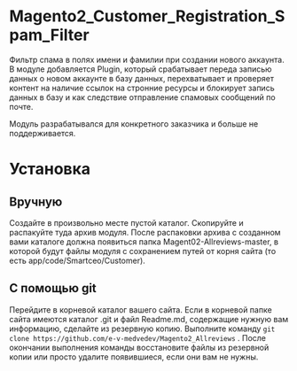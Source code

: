 # Magento2_Customer_Registration_Spam_Filter
Фильтр спама в полях имени и фамилии при создании нового аккаунта. В модуле добавляется Plugin, который срабатывает переда записью данных о новом аккаунте в базу данных,
перехватывает и проверяет контент на наличие ссылок на стронние ресурсы и блокирует запись данных в базу и как следствие отправление спамовых сообщений по почте.  

Модуль разрабатывался для конкретного заказчика и больше не поддерживается.

# Установка

## Вручную
Создайте в произвольно месте пустой каталог. Скопируйте и распакуйте туда архив модуля.
После распаковки архива с созданном вами каталоге должна появиться папка Magent02-Allreviews-master,
в которой будут файлы модуля с сохранением путей от корня сайта (то  есть app/code/Smartceo/Customer).

## С помощью git
Перейдите в корневой каталог вашего сайта. Если в корневой папке сайта имеются каталог .git и файл Readme.md, содержащие нужную вам информацию, сделайте из резервную копию.
Выполните команду ```git clone https://github.com/e-v-medvedev/Magento2_Allreviews``` . После окончании выполнения команды восстановите файлы из резервной копии или просто удалите появившиеся, если они вам не нужны.



